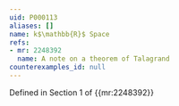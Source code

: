 ```yaml
---
uid: P000113
aliases: []
name: k$\mathbb{R}$ Space
refs:
- mr: 2248392
  name: A note on a theorem of Talagrand
counterexamples_id: null
---
```

Defined in Section 1 of {{mr:2248392}}
